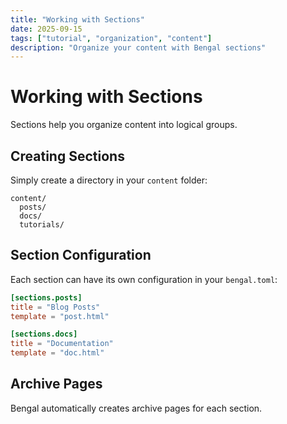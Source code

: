 ```yaml
---
title: "Working with Sections"
date: 2025-09-15
tags: ["tutorial", "organization", "content"]
description: "Organize your content with Bengal sections"
---
```


# Working with Sections

Sections help you organize content into logical groups.

## Creating Sections

Simply create a directory in your `content` folder:

```
content/
  posts/
  docs/
  tutorials/
```

## Section Configuration

Each section can have its own configuration in your `bengal.toml`:

```toml
[sections.posts]
title = "Blog Posts"
template = "post.html"

[sections.docs]
title = "Documentation"
template = "doc.html"
```

## Archive Pages

Bengal automatically creates archive pages for each section.

